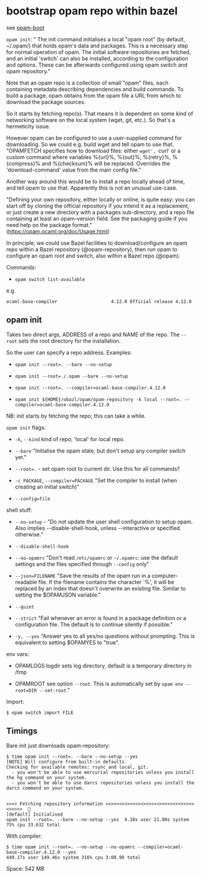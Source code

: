 # bootstrap opam repo within bazel

see [opam-boot](https://github.com/avsm/opam-boot)

`opam init`: " The init command initialises a local "opam root" (by
default, ~/.opam/) that holds opam's data and packages. This is a
necessary step for normal operation of opam. The initial software
repositories are fetched, and an initial 'switch' can also be
installed, according to the configuration and options. These can be
afterwards configured using opam switch and opam repository."

Note that an opam repo is a collection of small "opam" files, each
containing metadata describing dependencies and build commands. To
build a package, opam obtains from the opam file a URL from which to
download the package sources.

So it starts by fetching repo(s). That means it is dependent on some kind
of networking software on the local system (wget, git, etc.). So
that's a hermeticity issue.

However opam can be configured to use a user-supplied command for
downloading.  So we could e.g. build wget and tell opam to use that.
"OPAMFETCH specifies how to download files: either `wget', `curl' or a custom command where variables %{url}%, %{out}%, %{retry}%, %{compress}% and %{checksum}% will be replaced. Overrides the 'download-command' value from the main config file."

Another way around this would be to install a repo locally ahead of time,
and tell opam to use that.  Apparently this is not an unusual use-case.

"Defining your own repository, either locally or online, is quite
easy: you can start off by cloning the official repository if you
intend it as a replacement, or just create a new directory with a
packages sub-directory, and a repo file containing at least an
opam-version field. See the packaging guide if you need help on the
package format." (https://opam.ocaml.org/doc/Usage.html)

In principle, we could use Bazel facilities to download/configure an
opam repo within a Bazel repository (@opam-repository), then run opam
to configure an opam root and switch, also within a Bazel repo (@opam).

Commands:

* `opam switch list-available`

e.g.

```
ocaml-base-compiler                    4.12.0 Official release 4.12.0
```

## opam init

Takes two direct args, ADDRESS of a repo and NAME of the repo. The
`--root` sets the root directory for the installation.

So the user can specify a repo address. Examples:

* `opam init --root=. --bare --no-setup`
* `opam init --root=./.opam --bare --no-setup`
* `opam init --root=. --compiler=ocaml-base-compiler.4.12.0`

* `opam init ${HOME}/obazl/opam/opam-repository -k local --root=. --compiler=ocaml-base-compiler.4.12.0`

NB: init starts by fetching the repo; this can take a while.


`opam init` flags:

* `-k`, `--kind` kind of repo; 'local' for local repo.

* `--bare` "Initialise the opam state, but don't setup any compiler
  switch yet."

* `--root=.` - set opam root to current dir.  Use this for all commands?

* `-c PACKAGE`, `--compiler=PACKAGE` "Set the compiler to install
  (when creating an initial switch)"

* `--config=file`

shell stuff:

* `--no-setup` - "Do not update the user shell configuration to setup
  opam. Also implies --disable-shell-hook, unless --interactive or
  specified otherwise."

* `--disable-shell-hook`

* `--no-opamrc` "Don't read `/etc/opamrc` or `~/.opamrc`: use the
  default settings and the files specified through `--config` only"

* `--json=FILENAME` "Save the results of the opam run in a
  computer-readable file. If the filename contains the character `%',
  it will be replaced by an index that doesn't overwrite an existing
  file. Similar to setting the $OPAMJSON variable."

* `--quiet`

* `--strict` "Fail whenever an error is found in a package definition
  or a configuration file. The default is to continue silently if
  possible."

* `-y, --yes` "Answer yes to all yes/no questions without prompting.
  This is equivalent to setting $OPAMYES to "true".

env vars:

* OPAMLOGS logdir sets log directory, default is a temporary directory
  in /tmp

* OPAMROOT see option `--root`. This is automatically set by `opam env
  --root=DIR --set-root`."

Import:

`$ opam switch import FILE`

## Timings

Bare init just downloads opam-repository:

```
$ time opam init --root=. --bare --no-setup --yes
[NOTE] Will configure from built-in defaults.
Checking for available remotes: rsync and local, git.
  - you won't be able to use mercurial repositories unless you install the hg command on your system.
  - you won't be able to use darcs repositories unless you install the darcs command on your system.


<><> Fetching repository information ><><><><><><><><><><><><><><><><><><><>  🐫
[default] Initialised
opam init --root=. --bare --no-setup --yes  4.38s user 21.00s system 75% cpu 33.632 total
```

With compiler:

```
$ time opam init --root=. --no-setup --no-opamrc --compiler=ocaml-base-compiler.4.12.0 --yes
449.17s user 149.46s system 316% cpu 3:08.98 total
```

Space: 542 MB



